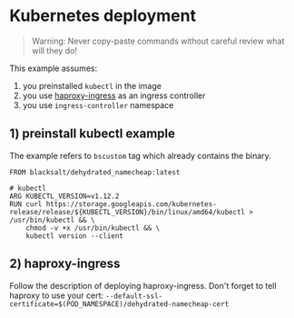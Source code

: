 # Kubernetes deployment

> Warning: Never copy-paste commands without careful review what will they do!

This example assumes:
1. you preinstalled `kubectl` in the image
1. you use [haproxy-ingress](https://github.com/jcmoraisjr/haproxy-ingress) as an ingress controller
1. you use `ingress-controller` namespace

## 1) preinstall kubectl example
The example refers to `bscustom` tag which already contains the binary.
```
FROM blacksalt/dehydrated_namecheap:latest

# kubectl
ARG KUBECTL_VERSION=v1.12.2
RUN curl https://storage.googleapis.com/kubernetes-release/release/${KUBECTL_VERSION}/bin/linux/amd64/kubectl > /usr/bin/kubectl && \
    chmod -v +x /usr/bin/kubectl && \
    kubectl version --client
```

## 2) haproxy-ingress
Follow the description of deploying haproxy-ingress. Don't forget to tell haproxy to use your cert: `--default-ssl-certificate=$(POD_NAMESPACE)/dehydrated-namecheap-cert`

